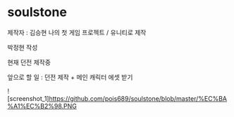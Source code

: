 # soulstone
제작자 : 김승현
나의 첫 게임 프로젝트 / 유니티로 제작


박정현 작성

현재 던전 제작중

앞으로 할 일 : 던전 제작 + 메인 캐릭터 에셋 받기

![screenshot_1]https://github.com/pois689/soulstone/blob/master/%EC%BA%A1%EC%B2%98.PNG
